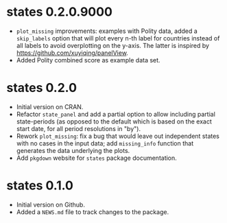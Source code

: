 # states 0.2.0.9000

* `plot_missing` improvements: examples with Polity data, added a `skip_labels` option that will plot every n-th label for countries instead of all labels to avoid overplotting on the y-axis. The latter is inspired by https://github.com/xuyiqing/panelView.
* Added Polity combined score as example data set.

# states 0.2.0

* Initial version on CRAN.
* Refactor `state_panel` and add a partial option to allow including partial state-periods (as opposed to the default which is based on the exact start date, for all period resolutions in "by"). 
* Rework `plot_missing`: fix a bug that would leave out independent states with no cases in the input data; add `missing_info` function that generates the data underlying the plots.
* Add `pkgdown` website for `states` package documentation.

# states 0.1.0

* Initial version on Github. 
* Added a `NEWS.md` file to track changes to the package.




